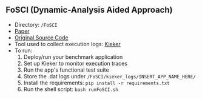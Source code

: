 
## FoSCI (Dynamic-Analysis Aided Approach)
- Directory: `/FoSCI`
- [Paper](https://ieeexplore.ieee.org/document/8686152)
- [Original Source Code](https://github.com/jinwuxia/RS17_project_program) 
- Tool used to collect execution logs: [Kieker](http://kieker-monitoring.net/download/)  
- To run: 
    1. Deploy/run your benchmark application
    2. Set up Kieker to monitor execution traces  
    3. Run the app's functional test suite
    4. Store the .dat logs under `/FoSCI/kieker_logs/INSERT_APP_NAME_HERE/`
    5. Install the requirements: `pip install -r requirements.txt`
    6. Run the shell script: `bash runFoSCI.sh` 

